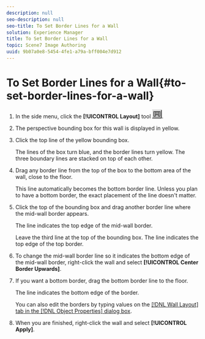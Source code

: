 ```yaml
---
description: null
seo-description: null
seo-title: To Set Border Lines for a Wall
solution: Experience Manager
title: To Set Border Lines for a Wall
topic: Scene7 Image Authoring
uuid: 9b07a0e8-5454-4fe1-a79a-bff004e7d912
---
```


# To Set Border Lines for a Wall{#to-set-border-lines-for-a-wall}

1. In the side menu, click the **[!UICONTROL Layout]** tool ![](assets/layout.png).
1. The perspective bounding box for this wall is displayed in yellow.
1. Click the top line of the yellow bounding box.

   The lines of the box turn blue, and the border lines turn yellow. The three boundary lines are stacked on top of each other. 

1. Drag any border line from the top of the box to the bottom area of the wall, close to the floor.

   This line automatically becomes the bottom border line. Unless you plan to have a bottom border, the exact placement of the line doesn't matter. 

1. Click the top of the bounding box and drag another border line where the mid-wall border appears.

   The line indicates the top edge of the mid-wall border.

   Leave the third line at the top of the bounding box. The line indicates the top edge of the top border. 

1. To change the mid-wall border line so it indicates the bottom edge of the mid-wall border, right-click the wall and select **[!UICONTROL Center Border Upwards]**.
1. If you want a bottom border, drag the bottom border line to the floor.

   The line indicates the bottom edge of the border.

   You can also edit the borders by typing values on the [ [!DNL Wall Layout] tab in the [!DNL Object Properties] dialog box](../../../c-vat-obj-pg/c-vat-abt-obj-prop/c-vat-wall-obj-prop.md#concept-3903c8a656e049ea90b80f6f6caf4c02). 

1. When you are finished, right-click the wall and select **[!UICONTROL Apply]**.
